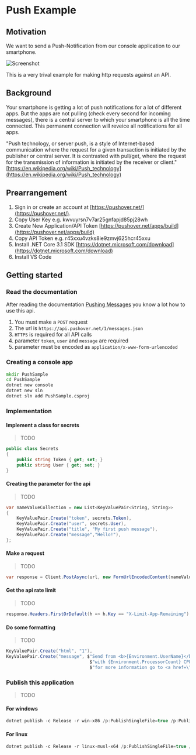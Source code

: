 # Push Example

## Motivation

We want to send a Push-Notification from our console application to our smartphone.

![Screenshot](Assets/Screenshot.jpg)

This is a very trival example for making http requests against an API.

## Background

Your smartphone is getting a lot of push notifications for a lot of different apps. But the apps are not pulling (check every second for incoming messages), there is a central server to which your smartphone is all the time connected. This permanent connection will reveice all notifications for all apps.

"Push technology, or server push, is a style of Internet-based communication where the request for a given transaction is initiated by the publisher or central server. It is contrasted with pull/get, where the request for the transmission of information is initiated by the receiver or client."
[https://en.wikipedia.org/wiki/Push_technology](https://en.wikipedia.org/wiki/Push_technology)



## Prearrangement

1. Sign in or create an account at [https://pushover.net/](https://pushover.net/).
2. Copy User Key e.g. kwvuyrsn7v7ar25gnfapjd85pj28wh
3. Create New Application/API Token [https://pushover.net/apps/build](https://pushover.net/apps/build)
4. Copy API Token e.g. r45xxu4vzks8ie9zmvj625hcr45xxu
5. Install .NET Core 3.1 SDK [https://dotnet.microsoft.com/download](https://dotnet.microsoft.com/download)
6. Install VS Code

## Getting started

### Read the documentation

After reading the documentation [Pushing Messages](https://pushover.net/api#messages) you know a lot how to use this api.

1. You must make a `POST` request
2. The url is `https://api.pushover.net/1/messages.json`
3. `HTTPS` is required for all API calls
4. parameter `token`, `user` and `message` are required
5. parameter must be encoded as `application/x-www-form-urlencoded`

### Creating a console app

```cmd
mkdir PushSample
cd PushSample
dotnet new console
dotnet new sln
dotnet sln add PushSample.csproj
```

### Implementation

#### Implement a class for secrets

> TODO

```csharp
public class Secrets
{
    public string Token { get; set; }
    public string User { get; set; }
}
```

#### Creating the parameter for the api

> TODO

```csharp
var nameValueCollection = new List<KeyValuePair<String, String>>
{
    KeyValuePair.Create("token", secrets.Token),
    KeyValuePair.Create("user", secrets.User),
    KeyValuePair.Create("title", "My first push message"),
    KeyValuePair.Create("message","Hello!"),
};
```

#### Make a request

> TODO

```csharp
var response = Client.PostAsync(url, new FormUrlEncodedContent(nameValueCollection)).GetAwaiter().GetResult();
```

#### Get the api rate limit

> TODO

```csharp
response.Headers.FirstOrDefault(h => h.Key == "X-Limit-App-Remaining").Value?.FirstOrDefault();
```

#### Do some formatting

> TODO

```csharp
KeyValuePair.Create("html", "1"),
KeyValuePair.Create("message", $"Send from <b>{Environment.UserName}</b> on <b>{Environment.MachineName}</b> " +
                                $"with {Environment.ProcessorCount} CPUs at {DateTime.Now} " +
                                $"for more information go to <a href=\"https://github.com/haevg-rz/LearnToCode/tree/master/Examples\">github.com</a>"),
```

### Publish this application

> TODO

#### For windows

```c
dotnet publish -c Release -r win-x86 /p:PublishSingleFile=true /p:PublishTrimmed=true
```

#### For linux

```c
dotnet publish -c Release -r linux-musl-x64 /p:PublishSingleFile=true /p:PublishTrimmed=true
```
